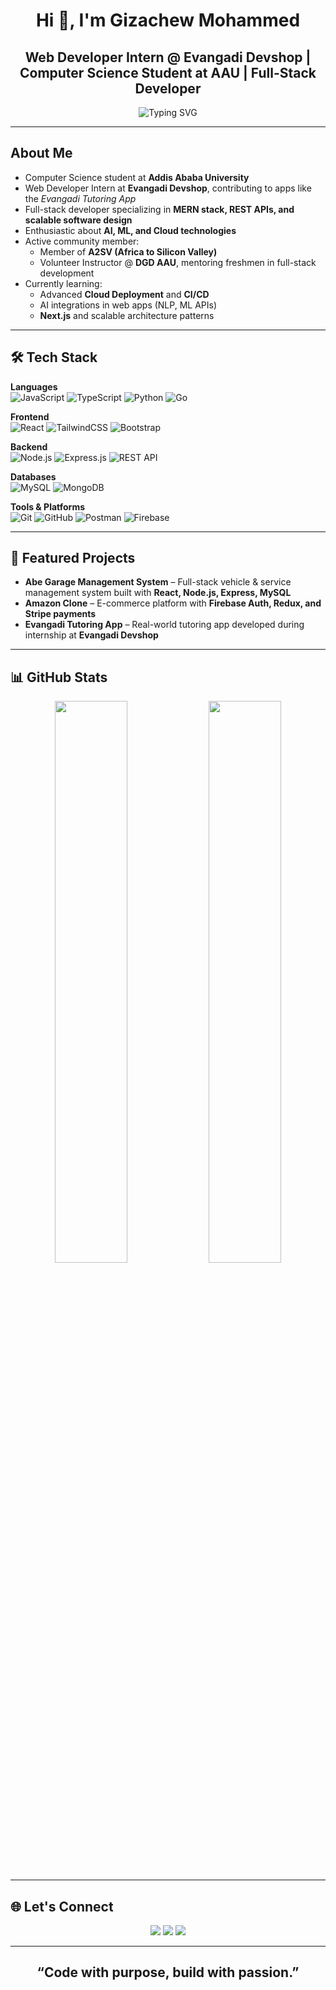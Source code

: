<h1 align="center">Hi 👋, I'm Gizachew Mohammed</h1>

<h2 align="center">Web Developer Intern @ Evangadi Devshop | Computer Science Student at AAU | Full-Stack Developer</h2> 

<p align="center">
  <img src="https://readme-typing-svg.herokuapp.com?font=Fira+Code&duration=3000&pause=1000&color=4ECCA3&center=true&vCenter=true&width=500&lines=Full-Stack+Developer;AI+and+ML+Enthusiast;Problem+Solver;Lifelong+Learner;Community+Contributor" alt="Typing SVG" />
</p>

---

## About Me

- Computer Science student at **Addis Ababa University**  
- Web Developer Intern at **Evangadi Devshop**, contributing to apps like the *Evangadi Tutoring App*  
- Full-stack developer specializing in **MERN stack, REST APIs, and scalable software design**  
- Enthusiastic about **AI, ML, and Cloud technologies**  
- Active community member:  
  - Member of **A2SV (Africa to Silicon Valley)**  
  - Volunteer Instructor @ **DGD AAU**, mentoring freshmen in full-stack development  
- Currently learning:  
  - Advanced **Cloud Deployment** and **CI/CD**  
  - AI integrations in web apps (NLP, ML APIs)  
  - **Next.js** and scalable architecture patterns  

---

## 🛠 Tech Stack

**Languages**  
![JavaScript](https://img.shields.io/badge/JavaScript-F7DF1E.svg?style=flat&logo=javascript&logoColor=black)
![TypeScript](https://img.shields.io/badge/TypeScript-3178C6.svg?style=flat&logo=typescript&logoColor=white)
![Python](https://img.shields.io/badge/Python-3776AB.svg?style=flat&logo=python&logoColor=white)
![Go](https://img.shields.io/badge/Go-00ADD8.svg?style=flat&logo=go&logoColor=white)

**Frontend**  
![React](https://img.shields.io/badge/React-20232a.svg?style=flat&logo=react)
![TailwindCSS](https://img.shields.io/badge/TailwindCSS-38B2AC.svg?style=flat&logo=tailwind-css)
![Bootstrap](https://img.shields.io/badge/Bootstrap-563d7c.svg?style=flat&logo=bootstrap&logoColor=white)

**Backend**  
![Node.js](https://img.shields.io/badge/Node.js-339933.svg?style=flat&logo=node.js&logoColor=white)
![Express.js](https://img.shields.io/badge/Express.js-000000.svg?style=flat&logo=express)
![REST API](https://img.shields.io/badge/REST-API-blue?style=flat)

**Databases**  
![MySQL](https://img.shields.io/badge/MySQL-00758F.svg?style=flat&logo=mysql)
![MongoDB](https://img.shields.io/badge/MongoDB-4ea94b.svg?style=flat&logo=mongodb)

**Tools & Platforms**  
![Git](https://img.shields.io/badge/Git-F05033.svg?style=flat&logo=git)
![GitHub](https://img.shields.io/badge/GitHub-181717.svg?style=flat&logo=github)
![Postman](https://img.shields.io/badge/Postman-FF6C37?style=flat&logo=postman&logoColor=white)
![Firebase](https://img.shields.io/badge/Firebase-FFCA28.svg?style=flat&logo=firebase)

---

## 🚀 Featured Projects

- **Abe Garage Management System** – Full-stack vehicle & service management system built with **React, Node.js, Express, MySQL**  
- **Amazon Clone** – E-commerce platform with **Firebase Auth, Redux, and Stripe payments**  
- **Evangadi Tutoring App** – Real-world tutoring app developed during internship at **Evangadi Devshop**  

---

## 📊 GitHub Stats

<p align="center">
  <img src="https://github-readme-stats.vercel.app/api?username=gechjs&show_icons=true&theme=tokyonight&hide_border=true" width="48%" />
  <img src="https://github-readme-streak-stats.herokuapp.com/?user=gechjs&theme=tokyonight&hide_border=true" width="48%" />
</p>

---

## 🌐 Let's Connect

<p align="center">
  <a href="https://gizachewm.com" target="_blank"><img src="https://img.shields.io/badge/-Portfolio-2A4D6E?style=for-the-badge&logo=firefox-browser&logoColor=white"/></a>
  <a href="https://www.linkedin.com/in/gizachew-mohammed/" target="_blank"><img src="https://img.shields.io/badge/-LinkedIn-0077B5?style=for-the-badge&logo=linkedin&logoColor=white"/></a>
  <a href="mailto:gizachew980@gmail.com"><img src="https://img.shields.io/badge/-Email-D14836?style=for-the-badge&logo=gmail&logoColor=white"/></a>
</p>

---

<h2 align="center">“Code with purpose, build with passion.”</h2>
